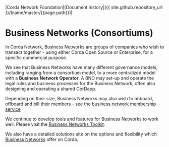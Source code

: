 |Corda Network Foundation|[Document history]({{ site.github.repository_url }}/blame/master/{{page.path}})|

Business Networks (Consortiums)
==============================

In Corda Network, Business Networks are groups of companies who wish to transact together - using either Corda Open Source or  Enterprise, for a specific commercial purpose. 

We see that Business Networks have many different governance models, including ranging from a consortium model, to a more centralized model with a **Business Network Operator**. A BNO may set-up and operate the legal rules and business processes for the Business Network, often also designing and operating a shared CorDapp. 

Depending on their size, Business Networks may also wish to onboard, offboard and bill their members - see the [business network membership service](https://github.com/corda-network/corda-network.github.io/blob/master/participation/bn-tools-intro.md)

We continue to develop tools and features for Business Networks to work well. Please visit the [Business Networks Toolkit](https://corda.network/about/businessnetworkstoolkit.html).

We also have a detailed solutions site on the options and flexibility which [Business Networks](https://solutions.corda.net/business-networks/intro.html) offer on Corda.

